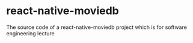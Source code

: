 # react-native-moviedb
The source code of a react-native-moviedb project which is for software engineering lecture
